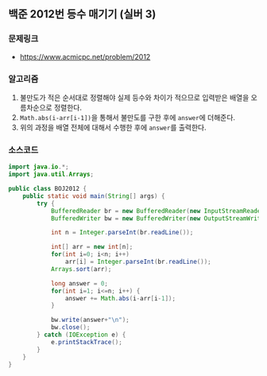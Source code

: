 ## 백준 2012번 등수 매기기 (실버 3)
### 문제링크
- https://www.acmicpc.net/problem/2012

### 알고리즘
1. 불만도가 적은 순서대로 정렬해야 실제 등수와 차이가 적으므로 입력받은 배열을 오름차순으로 정렬한다.
2. `Math.abs(i-arr[i-1])`을 통해서 불만도를 구한 후에 `answer`에 더해준다.
3. 위의 과정을 배열 전체에 대해서 수행한 후에 `answer`를 출력한다.

### 소스코드
```java
import java.io.*;
import java.util.Arrays;

public class BOJ2012 {
    public static void main(String[] args) {
        try {
            BufferedReader br = new BufferedReader(new InputStreamReader(System.in));
            BufferedWriter bw = new BufferedWriter(new OutputStreamWriter(System.out));

            int n = Integer.parseInt(br.readLine());

            int[] arr = new int[n];
            for(int i=0; i<n; i++)
                arr[i] = Integer.parseInt(br.readLine());
            Arrays.sort(arr);

            long answer = 0;
            for(int i=1; i<=n; i++) {
                answer += Math.abs(i-arr[i-1]);
            }

            bw.write(answer+"\n");
            bw.close();
        } catch (IOException e) {
            e.printStackTrace();
        }
    }
}
```